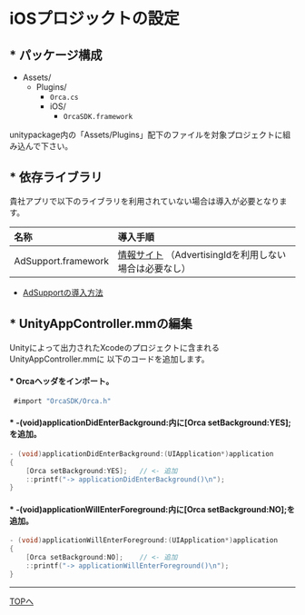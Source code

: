 # iOSプロジックトの設定

## * パッケージ構成
* Assets/
  * Plugins/
    * `Orca.cs`
    * iOS/
      * `OrcaSDK.framework`

unitypackage内の「Assets/Plugins」配下のファイルを対象プロジェクトに組み込んで下さい。

## * 依存ライブラリ

貴社アプリで以下のライブラリを利用されていない場合は導入が必要となります。

|名称|導入手順|
|:--|:--|
|AdSupport.framework|[情報サイト](https://developer.apple.com/library/tvos/documentation/DeviceInformation/Reference/AdSupport_Framework/index.html)  （AdvertisingIdを利用しない場合は必要なし）|

* [AdSupportの導入方法](./adsupport/README.md)

## * UnityAppController.mmの編集
Unityによって出力されたXcodeのプロジェクトに含まれるUnityAppController.mmに
以下のコードを追加します。

#### * Orcaヘッダをインポート。


```objectivec
 #import "OrcaSDK/Orca.h"
```

#### * -(void)applicationDidEnterBackground:内に[Orca setBackground:YES];を追加。

```objectivec
- (void)applicationDidEnterBackground:(UIApplication*)application
{
	[Orca setBackground:YES];	// <- 追加
	::printf("-> applicationDidEnterBackground()\n");
}
```

#### * -(void)applicationWillEnterForeground:内に[Orca setBackground:NO];を追加。

```objectivec
- (void)applicationWillEnterForeground:(UIApplication*)application
{
	[Orca setBackground:NO];	// <- 追加
	::printf("-> applicationWillEnterForeground()\n");
}
```

----

[TOPへ](/lang/ja/unity/README.md)
